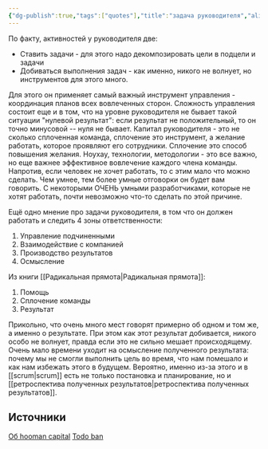 ```yaml
---
{"dg-publish":true,"tags":["quotes"],"title":"задача руководителя","alias":["задача руководителя"],"date":"2022-01-16T11:19:50+03:00","modified_at":"2022-01-16T11:19:50+03:00","permalink":"/quotes/20220116111950/","dgHomeLink":false,"dgPassFrontmatter":true}
---
```




По факту, активностей у руководителя две:
- Ставить задачи - для этого надо декомпозировать цели в подцели и задачи
- Добиваться выполнения задач - как именно, никого не волнует, но инструментов для этого много.

Для этого он применяет самый важный инструмент управления - координация планов всех вовлеченных сторон. Сложность управления состоит еще и в том, что на уровне руководителя не бывает такой ситуации "нулевой результат": если результат не положительный, то он точно минусовой -- нуля не бывает. Капитал руководителя - это не сколько сплоченная команда, сплочение это инструмент, а желание работать, которое проявляют его сотрудники. Сплочение это способ повышения желания.  Ноухау, технологии, методологии - это все важно, но еще важнее эффективное вовлечение каждого члена команды. Напротив, если человек не хочет работать, то с этим мало что можно сделать. Чем умнее, тем более умные отговорки он будет вам говорить. С некоторыми ОЧЕНЬ умными разработчиками, которые не хотят работать, почти невозможно что-то сделать по этой причине.

Ещё одно мнение про задачи руководителя, в том что он должен работать и следить 4 зоны ответственности:
1. Управление подчиненными
2. Взаимодействие с компанией
3. Производство результатов
4. Осмысление

Из книги [[Радикальная прямота|Радикальная прямота]]:
1. Помощь
2. Сплочение команды
3. Результат

Прикольно, что очень много мест говорят примерно об одном и том же, а именно о результате. При этом как этот результат добивается, никого особо не волнует, правда если это не сильно мешает происходящему.
Очень мало времени уходит на осмысление полученного результата: почему мы не смогли выполнить цель во время, что нам помешало и как нам избежать этого в будущем. Вероятно, именно из-за этого и в [[scrum|scrum]] есть не только постановка и планирование, но и [[ретроспектива полученных результатов|ретроспектива полученных результатов]].

## Источники

[Об hooman capital](https://t.me/architect_says/380)
[Todo ban](https://forum.mnogosdelal.ru/viewtopic.php?p=11436&sid=a54c432beb7ab037a1bbc4cb0df5fe98#p11436)
